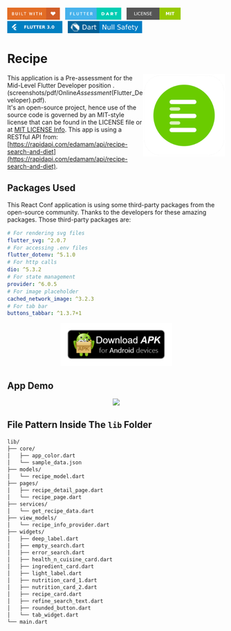 <img src="screenshots/badges/built-with-love.svg" height="28px"/>&nbsp;&nbsp;
<img src="screenshots/badges/flutter-dart.svg" height="28px" />&nbsp;&nbsp;
<a href="https://choosealicense.com/licenses/mit/" target="_blank"><img src="screenshots/badges/license-MIT.svg" height="28px" /></a>&nbsp;&nbsp;
<img src="screenshots/badges/Flutter-3.svg" height="28px" />&nbsp;&nbsp;
<img src="screenshots/badges/dart-null_safety-blue.svg" height="28px"/>

# Recipe

<img align="right" src="screenshots/app_icon/playstore.png" height="190"></img>
This application is a Pre-assessment for the Mid-Level Flutter Developer position .(screenshots/pdf/Online*Assessment*(Flutter_Developer).pdf).<br /> It's an open-source project, hence use of the source code is governed by an MIT-style license that can be found in the LICENSE file or at [MIT LICENSE Info](https://choosealicense.com/licenses/mit/). This app is using a RESTful API from: [https://rapidapi.com/edamam/api/recipe-search-and-diet](https://rapidapi.com/edamam/api/recipe-search-and-diet).

## Packages Used

This React Conf application is using some third-party packages from the open-source community. Thanks to the developers for these amazing packages. Those third-party packages are:

```yaml
# For rendering svg files
flutter_svg: ^2.0.7
# For accessing .env files
flutter_dotenv: ^5.1.0
# For http calls
dio: ^5.3.2
# For state management
provider: ^6.0.5
# For image placeholder
cached_network_image: ^3.2.3
# For tab bar
buttons_tabbar: ^1.3.7+1
```

<p align="center">
    <a href="https://drive.google.com/file/d/1MiFqfIQ359jej_ai7jE9HYyPC43yd1eb/view?usp=sharing" target="_blank"><img src="screenshots/download_apk/download.png" height="100" ></img></a>
  </p>

## App Demo

<p align="center"><img src="screenshots/gif/app_demo.gif"></p>

## File Pattern Inside The `lib` Folder

```
lib/
├── core/
│   ├── app_color.dart
│   └── sample_data.json
├── models/
│   └── recipe_model.dart
├── pages/
│   ├── recipe_detail_page.dart
│   └── recipe_page.dart
├── services/
│   └── get_recipe_data.dart
├── view_models/
│   └── recipe_info_provider.dart
├── widgets/
│   ├── deep_label.dart
│   ├── empty_search.dart
│   ├── error_search.dart
│   ├── health_n_cuisine_card.dart
│   ├── ingredient_card.dart
│   ├── light_label.dart
│   ├── nutrition_card_1.dart
│   ├── nutrition_card_2.dart
│   ├── recipe_card.dart
│   ├── refine_search_text.dart
│   ├── rounded_button.dart
│   └── tab_widget.dart
└── main.dart
```
